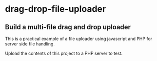 # drag-drop-file-uploader
## Build a multi-file drag and drop uploader

This is a practical example of a file uploader using javascript and PHP for server side file handling.

Upload the contents of this project to a PHP server to test.
